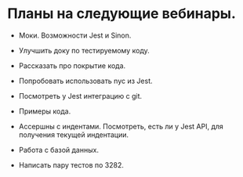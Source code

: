 # Планы на следующие вебинары.

* Моки. Возможности Jest и Sinon.
* Улучшить доку по тестируемому коду.

* Рассказать про покрытие кода.
* Попробовать использовать nyc из Jest.

* Посмотреть у Jest интеграцию с git.

* Примеры кода.

* Ассершны с индентами. Посмотреть, есть ли у Jest API, для получения текущей индентации.

* Работа с базой данных.

* Написать пару тестов по 3282.



